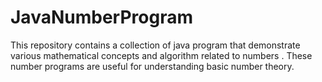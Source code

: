 # JavaNumberProgram
This repository contains a collection of java program that demonstrate various mathematical concepts and algorithm related to numbers . These number programs are useful for understanding basic number theory.
